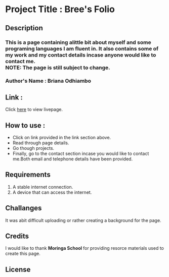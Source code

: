 # Project Title : Bree's Folio

## Description

### This is a page containing alittle bit about myself and some programing languages I am fluent in. It also contains some of my work  and my contact details incase anyone would like to contact me.<br><strong>NOTE:</strong> The page is still subject to change.


### Author's Name : Briana Odhiambo

## Link : 
Click <a href="https://754bree.github.io/Personal-portfolio-page-redone-/"> here</a> to view livepage.

## How to use :
- Click on link provided in the link section above.<br>
- Read through page details.
- Go though projects.
- Finally, go to the contact section incase you would like to contact me.Both email and telephone details have been provided.

## Requirements
1. A stable internet connection.
2. A device that can access the internet.

## Challanges
 It was abit difficult uploading or rather creating a background for the page.

 ## Credits
 I would like to thank <strong>Moringa School </strong> for providing resorce materials used to create this page.

 ## License
 